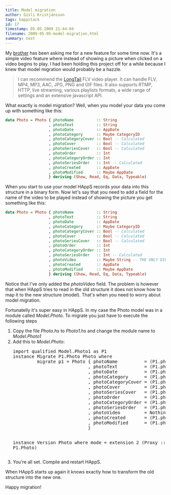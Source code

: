 ```yaml
---
title: Model migration
author: Gísli Kristjánsson
tags: happstack
id: 17
timestamp: 05.05.2009 21:44:04
filename: 2009-05-05-model-migration.html
summary: test
---
```


<p>My <a href="http://baldurkristjans.is">brother</a> has been asking me for a new feature for some time now. It's a simple video feature where instead of showing a picture when clicked on a video begins to play. I had been holding this project off for a while because I knew that model migration would probably be a hazzle.</p>
<blockquote>
<p>I can recommend the <a href="http://www.longtailvideo.com/">LongTail</a> FLV video player. It can handle FLV, MP4, MP3, AAC, JPG, PNG and GIF files. It also supports RTMP, HTTP, live streaming, various playlists formats, a wide range of settings and an extensive javascript API.</p>
</blockquote>
<p>What exactly is model migration? Well, when you model your data you come up with something like this:</p>

~~~ haskell
data Photo = Photo { photoName          :: String
                   , photoText          :: String
                   , photoDate          :: AppDate
                   , photoCategory      :: Maybe CategoryID
                   , photoCategoryCover :: Bool -- Calculated
                   , photoCover         :: Bool -- Calculated
                   , photoSeriesCover   :: Bool -- Calculated
                   , photoOrder         :: Int
                   , photoCategoryOrder :: Int
                   , photoSeriesOrder   :: Int -- Calculated
                   , photoCreated       :: AppDate
                   , photoModified      :: Maybe AppDate
                   } deriving (Show, Read, Eq, Data, Typeable)
~~~

<p>When you start to use your model HAppS records your data into this structure in a binary form. Now let's say that you need to add a field for the name of the video to be played instead of showing the picture you get something like this:</p>

~~~ haskell
data Photo = Photo { photoName          :: String
                   , photoText          :: String
                   , photoDate          :: AppDate
                   , photoCategory      :: Maybe CategoryID
                   , photoCategoryCover :: Bool -- Calculated
                   , photoCover         :: Bool -- Calculated
                   , photoSeriesCover   :: Bool -- Calculated
                   , photoOrder         :: Int
                   , photoCategoryOrder :: Int
                   , photoSeriesOrder   :: Int -- Calculated
                   , photoVideo         :: Maybe String -- THE ONLY DIFFERENCE!
                   , photoCreated       :: AppDate
                   , photoModified      :: Maybe AppDate
                   } deriving (Show, Read, Eq, Data, Typeable)
~~~

<p>Notice that I've only added the <em>photoVideo</em> field. The problem is however that when HAppS tries to read in the old structure it does not know how to map it to the new structure (model). That's when you need to worry about model migration.</p>
<p>Fortunatelly it's super easy in HAppS. In my case the Photo model was in a module called <em>Model.Photo</em>. To migrate you just have to execute the following steps</p>
<ol>
<li>Copy the file <em>Photo.hs</em> to <em>Photo1.hs</em> and change the module name to <em>Model.Photo1</em></li>
<li>Add this to <em>Model.Photo</em>:<br />
<pre>
import qualified Model.Photo1 as P1
instance Migrate P1.Photo Photo where
         migrate p1 = Photo { photoName          = (P1.photoName p1)
                            , photoText          = (P1.photoText p1)
                            , photoDate          = (P1.photoDate p1)
                            , photoCategory      = (P1.photoCategory p1)
                            , photoCategoryCover = (P1.photoCategoryCover p1)
                            , photoCover         = (P1.photoCover p1)
                            , photoSeriesCover   = (P1.photoSeriesCover p1)
                            , photoOrder         = (P1.photoOrder p1)
                            , photoCategoryOrder = (P1.photoCategoryOrder p1)
                            , photoSeriesOrder   = (P1.photoSeriesOrder p1)
                            , photoVideo         = Nothing
                            , photoCreated       = (P1.photoCreated p1)
                            , photoModified      = (P1.photoModified p1)
                            } 

instance Version Photo where
         mode = extension 2 (Proxy :: Proxy P1.Photo)
</pre>

</li>
<li>You're all set. Compile and restart HAppS.</li>
</ol>
<p>When HAppS starts up again it knows exactly how to transform the old structure into the new one.</p>
<p>Happy migration!</p>



